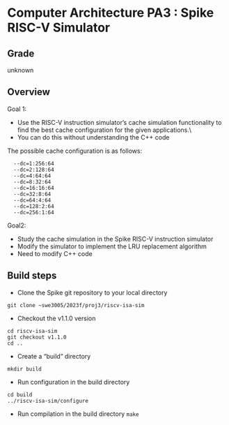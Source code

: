 # Computer Architecture PA3 : Spike RISC-V Simulator

## Grade
unknown

## Overview
Goal 1:
  - Use the RISC-V instruction simulator’s cache simulation functionality to find the best cache configuration for the given applications.\
  - You can do this without understanding the C++ code

The possible cache configuration is as follows:
```shell
  --dc=1:256:64
  --dc=2:128:64
  --dc=4:64:64
  --dc=8:32:64
  --dc=16:16:64
  --dc=32:8:64
  --dc=64:4:64
  --dc=128:2:64
  --dc=256:1:64
```

Goal2:
  - Study the cache simulation in the Spike RISC-V instruction simulator
  - Modify the simulator to implement the LRU replacement algorithm
  - Need to modify C++ code

## Build steps
  - Clone the Spike git repository to your local directory
```
git clone ~swe3005/2023f/proj3/riscv-isa-sim
```
  - Checkout the v1.1.0 version
```
cd riscv-isa-sim
git checkout v1.1.0
cd ..
```
  - Create a “build” directory
```
mkdir build
```
  - Run configuration in the build directory
```
cd build
../riscv-isa-sim/configure
```
  - Run compilation in the build directory
```make ```

